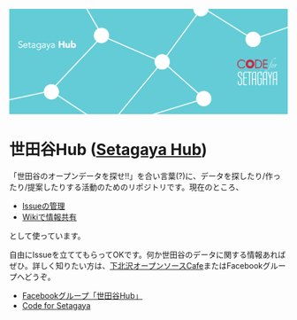 ![cover](image.png)

# 世田谷Hub ([Setagaya Hub](https://github.com/codeforsetagaya/hub/blob/master/README-en.md))

「世田谷のオープンデータを探せ!!」を合い言葉(?)に、データを探したり/作ったり/提案したりする活動のためのリポジトリです。現在のところ、

- [Issueの管理](https://github.com/codeforsetagaya/hub/issues)
- [Wikiで情報共有](https://github.com/codeforsetagaya/hub/wiki)

として使っています。

自由にIssueを立ててもらってOKです。何か世田谷のデータに関する情報あればぜひ。詳しく知りたい方は、[下北沢オープンソースCafe](http://www.osscafe.net/)またはFacebookグループへどうぞ。

- [Facebookグループ「世田谷Hub」](https://www.facebook.com/groups/setagaya.hub/)
- [Code for Setagaya](https://www.facebook.com/codeforsetagaya)

